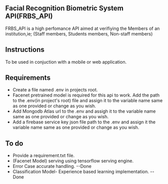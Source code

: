 ## Facial Recognition Biometric System API(FRBS_API)

FRBS_API is a high perfomance API aimed at verifiying the Members of an institution,ie; (Staff members, Students members, Non-staff members)

## Instructions

To be used in conjuction with a mobile or web application.

## Requirements

- Create a file named .env in projects root.
- Facenet pretrained model is required for this api to work. Add the path to the .env(in project's root) file and assign it to the variable name same as one provided or change as you wish.
- Add Mongodb Atlas url to the .env and assigh it to the variable name same as one provided or change as you wish.
- Add a firebase service key json file path to the .env and assign it the variable name same as one provided or change as you wish.

## To do

- Provide a requirement.txt file.
- (Facenet Model) serving using tensorflow serving engine.
- Error Case accurate handling. --Done
- Classification Model- Experience based learning implementation. --Done
